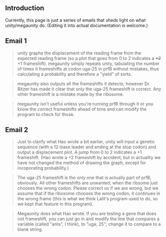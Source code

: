 ## Introduction ##
Currently, this page is just a series of emails that sheds light on what unity/megaunity do. (Editing it into actual documentation is welcome.)

## Email 1 ##
> unity graphs the displacement of the reading frame from the expected
> reading frame (so a plot that goes from 0 to 2 indicates a ~~+2~~ +1
> frameshift). megaunity simply repeats unity, tabulating the number of
> times it frameshifts at codon uga-25 in prfB without
> mistakes, thus calculating a probability and therefore a "yield" of
> sorts.

> megaunity also outputs all the frameshifts it detects; however Dr.
> Bitzer has made it clear that only the uga-25 frameshift is correct.
> Any other frameshift is a mistake made by the ribosome.

> megaunity isn't useful unless you're running prfB
> through it or you know the correct frameshifts ahead of time and can
> modify the program to check for those.

## Email 2 ##

> Just to clarify what Hao wrote a bit earlier, unity will input a genetic sequence (with a 12-base leader and ending at the stop codon) and output a displacement plot.  A jump from 0 to 2 indicates a +1 frameshift.  (Hao wrote a +2 frameshift by accident, but in actuality we have not changed the method of drawing the graph, except for incoporating probability.)

> The uga-25 frameshift is the only one that is actually part of prfB, obviously.  All other frameshifts are unwanted, when the ribsome just chooses the wrong codon.  Please correct us if we are wrong, but we assume that if the ribosome chooses the wrong codon, it continues in the wrong frame (this is what we think Lalit's program used to do, so we kept that feature in this program).

> Megaunity does what Hao wrote.  If you are testing a gene that does not frameshift, you can just go in and modify the line that compares a variable (called "ants", I think), to "uga; 25"; change it to compare to a blank string.
